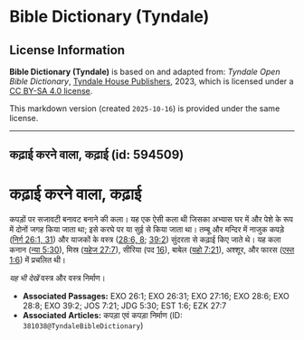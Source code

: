 # Bible Dictionary (Tyndale)

## License Information

**Bible Dictionary (Tyndale)** is based on and adapted from: _Tyndale Open Bible Dictionary_, [Tyndale House Publishers](https://tyndaleopenresources.com/), 2023, which is licensed under a [CC BY-SA 4.0 license](https://creativecommons.org/licenses/by-sa/4.0/legalcode.en).

This markdown version (created `2025-10-16`) is provided under the same license.



--------------------------------

## कढ़ाई करने वाला, कढ़ाई (id: 594509)

कढ़ाई करने वाला, कढ़ाई
======================

कपड़ों पर सजावटी बनावट बनाने की कला। यह एक ऐसी कला थी जिसका अभ्यास घर में और पेशे के रूप में दोनों जगह किया जाता था; इसे करघे पर या सुई से किया जाता था। तम्बू और मन्दिर में नाजुक कपड़े ([निर्ग 26:1, 31](https://ref.ly/Exod26:1,Exod26:31)) और याजकों के वस्त्र ([28:6, 8](https://ref.ly/Exod28:6,Exod28:8); [39:2](https://ref.ly/Exod39:2)) सुंदरता से कढ़ाई किए जाते थे। यह कला कनान ([न्या 5:30](https://ref.ly/Judg5:30)), मिस्र ([यहेज 27:7](https://ref.ly/Ezek27:7)), सीरिया (पद [16](https://ref.ly/Exod27:16)), बाबेल ([यहो 7:21](https://ref.ly/Josh7:21)), अश्शूर, और फारस ([एस्त 1:6](https://ref.ly/Esth1:6)) में प्रचलित थी।

*यह भी देखें* वस्त्र और वस्त्र निर्माण।

* **Associated Passages:** EXO 26:1; EXO 26:31; EXO 27:16; EXO 28:6; EXO 28:8; EXO 39:2; JOS 7:21; JDG 5:30; EST 1:6; EZK 27:7
* **Associated Articles:** कपड़ा एवं कपड़ा निर्माण (ID: `381038@TyndaleBibleDictionary`)

